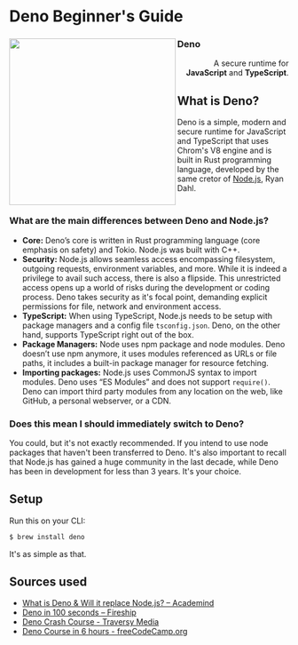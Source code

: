 # Deno Beginner's Guide
<div>
  <img align="left" width="300px" src="https://i.imgur.com/NOdthAs.png">
  <div align="right">
    <h3 align="left">Deno</h3>
    <p>A secure runtime for <strong>JavaScript</strong> and <strong>TypeScript</strong>.</p>
  </div>
</div>

## What is Deno?
Deno is a simple, modern and secure runtime for JavaScript and TypeScript that uses Chrom's V8 engine and is built in Rust programming language, developed by the same cretor of <a href="https://github.com/pedrochamberlain/nodejs-guide">Node.js</a>, Ryan Dahl. 
<br><br>
### What are the main differences between Deno and Node.js?
- **Core:** Deno’s core is written in Rust programming language (core emphasis on safety) and Tokio. Node.js was built with C++.
- **Security:** Node.js allows seamless access encompassing filesystem, outgoing requests, environment variables, and more. While it is indeed a privilege to avail such access, there is also a flipside. This unrestricted access opens up a world of risks during the development or coding process. Deno takes security as it's  focal point, demanding explicit permissions for file, network and environment access.
- **TypeScript:** When using TypeScript, Node.js needs to be setup with package managers and a config file `tsconfig.json`. Deno, on the other hand, supports TypeScript right out of the box.
- **Package Managers:** Node uses npm package and node modules. Deno doesn’t use npm anymore, it uses modules referenced as URLs or file paths, it includes a built-in package manager for resource fetching. 
- **Importing packages:** Node.js uses CommonJS syntax to import modules. Deno uses “ES Modules” and does not support `require()`. Deno can import third party modules from any location on the web, like GitHub, a personal webserver, or a CDN.

### Does this mean I should immediately switch to Deno?
You could, but it's not exactly recommended. If you intend to use node packages that haven't been transferred to Deno. It's also important to recall that Node.js has gained a huge community in the last decade, while Deno has been in development for less than 3 years. It's your choice. 

## Setup
Run this on your CLI:
```zsh
$ brew install deno
```
It's as simple as that.

## Sources used
- [What is Deno & Will it replace Node.js? – Academind](https://www.youtube.com/watch?v=3Vl8a3zYjiw)
- [Deno in 100 seconds – Fireship](https://www.youtube.com/watch?v=F0G9lZ7gecE)
- [Deno Crash Course - Traversy Media](https://www.youtube.com/watch?v=NHHhiqwcfRM)
- [Deno Course in 6 hours - freeCodeCamp.org](https://www.youtube.com/watch?v=TQUy8ENesGY)
